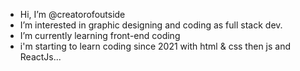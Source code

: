 - Hi, I’m @creatorofoutside
- I’m interested in graphic designing and coding as full stack dev. 
- I’m currently learning front-end coding
- i'm starting to learn coding since 2021 with html & css then js and ReactJs...

<!---
creatorofoutside/creatorofoutside is a ✨ special ✨ repository because its `README.md` (this file) appears on your GitHub profile.
You can click the Preview link to take a look at your changes.
--->
